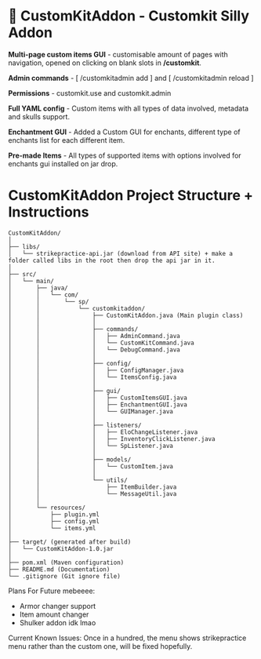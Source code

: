# 🎉 CustomKitAddon - Customkit Silly Addon

**Multi-page custom items GUI** - customisable amount of pages with navigation, opened on clicking on blank slots in **/customkit**.

**Admin commands** - [ /customkitadmin add ] and [ /customkitadmin reload ]

**Permissions** - customkit.use and customkit.admin

**Full YAML config** - Custom items with all types of data involved, metadata and skulls support.

**Enchantment GUI** - Added a Custom GUI for enchants, different type of enchants list for each different item.

**Pre-made Items** - All types of supported items with options involved for enchants gui installed on jar drop.

# CustomKitAddon Project Structure + Instructions
```
CustomKitAddon/
│
├── libs/
│   └── strikepractice-api.jar (download from API site) + make a folder called libs in the root then drop the api jar in it.
│
├── src/
│   └── main/
│       ├── java/
│       │   └── com/
│       │       └── sp/
│       │           └── customkitaddon/
│       │               ├── CustomKitAddon.java (Main plugin class)
│       │               │
│       │               ├── commands/
│       │               │   ├── AdminCommand.java
│       │               │   └── CustomKitCommand.java
│       │               │   └── DebugCommand.java
│       │               │
│       │               ├── config/
│       │               │   ├── ConfigManager.java
│       │               │   └── ItemsConfig.java
│       │               │
│       │               ├── gui/
│       │               │   ├── CustomItemsGUI.java
│       │               │   ├── EnchantmentGUI.java
│       │               │   └── GUIManager.java
│       │               │
│       │               ├── listeners/
│       │               │   ├── EloChangeListener.java
│       │               │   ├── InventoryClickListener.java
│       │               │   └── SpListener.java
│       │               │
│       │               ├── models/
│       │               │   └── CustomItem.java
│       │               │
│       │               └── utils/
│       │                   ├── ItemBuilder.java
│       │                   └── MessageUtil.java
│       │
│       └── resources/
│           ├── plugin.yml
│           ├── config.yml
│           └── items.yml
│
├── target/ (generated after build)
│   └── CustomKitAddon-1.0.jar
│
├── pom.xml (Maven configuration)
├── README.md (Documentation)
└── .gitignore (Git ignore file)
```
Plans For Future mebeeee:
- Armor changer support
- Item amount changer
- Shulker addon idk lmao

Current Known Issues: Once in a hundred, the menu shows strikepractice menu rather than the custom one, will be fixed hopefully.
